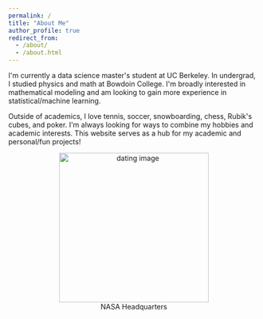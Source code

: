 ```yaml
---
permalink: /
title: "About Me"
author_profile: true
redirect_from: 
  - /about/
  - /about.html
---
```


I'm currently a data science master's student at UC Berkeley. In undergrad, I studied physics and math at Bowdoin College. I'm broadly interested in mathematical modeling and am looking to gain more experience in statistical/machine learning.

Outside of academics, I love tennis, soccer, snowboarding, chess, Rubik's cubes, and poker. I'm always looking for ways to combine my hobbies and academic interests. This website serves as a hub for my academic and personal/fun projects!

<figure style="display: block; margin: auto; text-align: center;">
    <img src="{{aidanconnerly.github.io}}/images/me_and_astronaut.jpg" alt="dating image" style="display: block; margin: auto; width: 300px; height: auto;" />
    <figcaption>
    NASA Headquarters
</figcaption>
</figure>